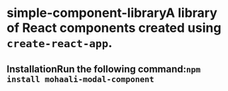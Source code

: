 # simple-component-libraryA library of React components created using `create-react-app`.

## InstallationRun the following command:`npm install mohaali-modal-component`